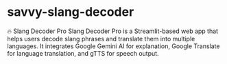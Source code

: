 # savvy-slang-decoder
🔥 Slang Decoder Pro Slang Decoder Pro is a Streamlit-based web app that helps users decode slang phrases and translate them into multiple languages. It integrates Google Gemini AI for explanation, Google Translate for language translation, and gTTS for speech output.  
